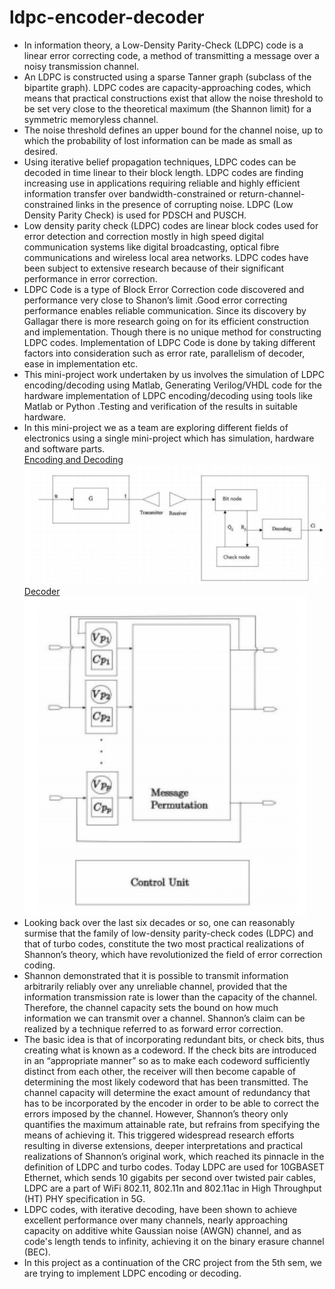 # ldpc-encoder-decoder
- In information theory, a Low-Density Parity-Check (LDPC) code is a linear error correcting code, a method of transmitting a message over a noisy transmission channel.<br>
- An LDPC is constructed using a sparse Tanner graph (subclass of the bipartite graph). LDPC codes are capacity-approaching codes, which means that practical constructions exist that allow the noise threshold to be set very close to the theoretical maximum (the Shannon limit) for a symmetric memoryless channel.<br> 
- The noise threshold defines an upper bound for the channel noise, up to which the probability of lost information can be made as small as desired.<br> 
- Using iterative belief propagation techniques, LDPC codes can be decoded in time linear to their block length. LDPC codes are finding increasing use in applications requiring reliable and highly efficient information transfer over bandwidth-constrained or return-channel-constrained links in the presence of corrupting noise. LDPC (Low Density Parity Check) is used for PDSCH and PUSCH.<br> 
- Low density parity check (LDPC) codes are linear block codes used for error detection and correction mostly in high speed digital communication systems like digital broadcasting, optical fibre communications and wireless local area networks. LDPC codes have been subject to extensive research because of their significant performance in error correction. 
- LDPC Code is a type of Block Error Correction code discovered and performance very close to Shanon’s limit .Good error correcting performance enables reliable communication. Since its discovery by Gallagar there is more research going on for its efficient construction and implementation. Though there is no unique method for constructing LDPC codes. Implementation of LDPC Code is done by taking different factors into consideration such as error rate, parallelism of decoder, ease in implementation etc. <br>
- This mini-project work undertaken by us involves the simulation of LDPC encoding/decoding using Matlab, Generating Verilog/VHDL code for the hardware implementation of LDPC encoding/decoding using tools like Matlab or Python .Testing and verification of the results in suitable hardware. <br>
- In this mini-project we as a team are exploring different fields of electronics using a single mini-project which has simulation, hardware and software parts.<br>
[Encoding and Decoding](images/encoder.jpg)<br>
![Encoding and Decoding](images/encoder.jpg)<br>
[Decoder](images/decoder.jpg)<br>
![Decoder](images/decoder.jpg)<br>
- Looking back over the last six decades or so, one can reasonably surmise that the family of low-density parity-check codes (LDPC) and that of turbo codes, constitute the two most practical realizations of Shannon’s theory, which have revolutionized the field of error correction coding. 
- Shannon demonstrated that it is possible to transmit information arbitrarily reliably over any unreliable channel, provided that the information transmission rate is lower than the capacity of the channel. Therefore, the channel capacity sets the bound on how much information we can transmit over a channel. Shannon’s claim can be realized by a technique referred to as forward error correction. 
- The basic idea is that of incorporating redundant bits, or check bits, thus creating what is known as a codeword. If the check bits are introduced in an “appropriate manner” so as to make each codeword sufficiently distinct from each other, the receiver will then become capable of determining the most likely codeword that has been transmitted. The channel capacity will determine the exact amount of redundancy that has to be incorporated by the encoder in order to be able to correct the errors imposed by the channel. However, Shannon’s theory only quantifies the maximum attainable rate, but refrains from specifying the means of achieving it. This triggered widespread research efforts resulting in diverse extensions, deeper interpretations and practical realizations of Shannon’s original work, which reached its pinnacle in the definition of LDPC and turbo codes. 
Today LDPC are used for 10GBASET Ethernet, which sends 10 gigabits per second over twisted pair cables, LDPC are a part of WiFi 802.11, 802.11n and 802.11ac in High Throughput (HT) PHY specification in 5G. 
- LDPC codes, with iterative decoding, have been shown to achieve excellent performance over many channels, nearly approaching capacity on additive white Gaussian noise (AWGN) channel, and as code's length tends to infinity, achieving it on the binary erasure channel (BEC). 
- In this project as a continuation of the CRC project from the 5th sem, we are trying to implement LDPC encoding or decoding.<br>
